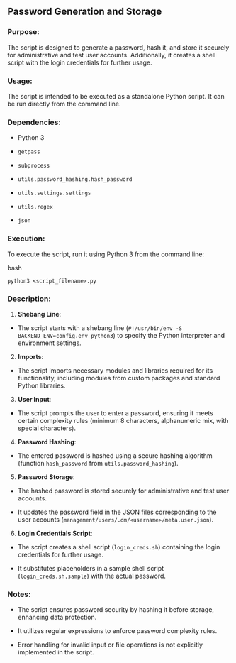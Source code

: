## Password Generation and Storage

### Purpose:

The script is designed to generate a password, hash it, and store it securely for administrative and test user accounts. Additionally, it creates a shell script with the login credentials for further usage.

### Usage:

The script is intended to be executed as a standalone Python script. It can be run directly from the command line.

### Dependencies:

- Python 3

- `getpass`

- `subprocess`

- `utils.password_hashing.hash_password`

- `utils.settings.settings`

- `utils.regex`

- `json`

### Execution:

To execute the script, run it using Python 3 from the command line:

bash

`python3 <script_filename>.py`

### Description:

1. **Shebang Line**:

- The script starts with a shebang line (`#!/usr/bin/env -S BACKEND_ENV=config.env python3`) to specify the Python interpreter and environment settings.

2. **Imports**:

- The script imports necessary modules and libraries required for its functionality, including modules from custom packages and standard Python libraries.

3. **User Input**:

- The script prompts the user to enter a password, ensuring it meets certain complexity rules (minimum 8 characters, alphanumeric mix, with special characters).

4. **Password Hashing**:

- The entered password is hashed using a secure hashing algorithm (function `hash_password` from `utils.password_hashing`).

5. **Password Storage**:

- The hashed password is stored securely for administrative and test user accounts.

- It updates the password field in the JSON files corresponding to the user accounts (`management/users/.dm/<username>/meta.user.json`).

6. **Login Credentials Script**:

- The script creates a shell script (`login_creds.sh`) containing the login credentials for further usage.

- It substitutes placeholders in a sample shell script (`login_creds.sh.sample`) with the actual password.

### Notes:

- The script ensures password security by hashing it before storage, enhancing data protection.

- It utilizes regular expressions to enforce password complexity rules.

- Error handling for invalid input or file operations is not explicitly implemented in the script.
